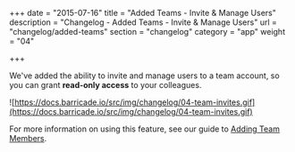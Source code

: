 +++
date = "2015-07-16"
title = "Added Teams - Invite & Manage Users"
description = "Changelog - Added Teams - Invite & Manage Users"
url = "changelog/added-teams"
section = "changelog"
category = "app"
weight = "04"

+++

We've added the ability to invite and manage users to a team account, so you can grant **read-only access** to your colleagues.

![https://docs.barricade.io/src/img/changelog/04-team-invites.gif](https://docs.barricade.io/src/img/changelog/04-team-invites.gif)

For more information on using this feature, see our guide to [Adding Team Members](https://docs.barricade.io/using-barricade/#adding-team-members).